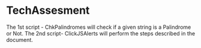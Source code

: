 # TechAssesment
The 1st script - ChkPalindromes will check if a given string is a Palindrome or Not.
The 2nd script- ClickJSAlerts will perform the steps described in the document.

